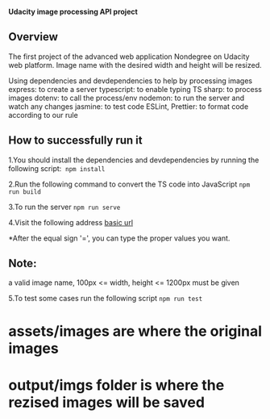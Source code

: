 **Udacity image processing API project**

## Overview

The first project of the advanced web application Nondegree
on Udacity web platform. Image name with the desired width and height
will be resized.

Using dependencies and devdependencies to help by processing images
express: to create a server
typescript: to enable typing TS
sharp: to process images
dotenv: to call the process/env
nodemon: to run the server and watch any changes
jasmine: to test code
ESLint, Prettier: to format code according to our rule

## How to successfully run it

1.You should install the dependencies and devdependencies
by running the following script: 
`npm install`

2.Run the following command to convert the TS code into JavaScript
`npm run build`

3.To run the server `npm run serve`

4.Visit the following address
[basic url](http://localhost:3000/api/images?filename=&width=&height=)

\*After the equal sign '=', you can type the proper values you want.

## Note:

a valid image name, 100px <= width, height <= 1200px must be given

5.To test some cases run the following script
`npm run test`

# assets/images are where the original images

# output/imgs folder is where the rezised images will be saved
